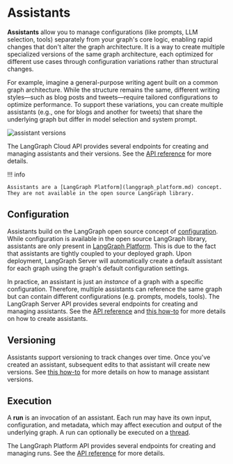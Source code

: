 # Assistants

**Assistants** allow you to manage configurations (like prompts, LLM selection, tools) separately from your graph's core logic, enabling rapid changes that don't alter the graph architecture. It is a way to create multiple specialized versions of the same graph architecture, each optimized for different use cases through configuration variations rather than structural changes.

For example, imagine a general-purpose writing agent built on a common graph architecture. While the structure remains the same, different writing styles—such as blog posts and tweets—require tailored configurations to optimize performance. To support these variations, you can create multiple assistants (e.g., one for blogs and another for tweets) that share the underlying graph but differ in model selection and system prompt.

![assistant versions](img/assistants.png)

The LangGraph Cloud API provides several endpoints for creating and managing assistants and their versions. See the [API reference](../cloud/reference/api/api_ref.html#tag/assistants) for more details.

!!! info

    Assistants are a [LangGraph Platform](langgraph_platform.md) concept. They are not available in the open source LangGraph library.

## Configuration

Assistants build on the LangGraph open source concept of [configuration](low_level.md#configuration).
While configuration is available in the open source LangGraph library, assistants are only present in [LangGraph Platform](langgraph_platform.md). This is due to the fact that assistants are tightly coupled to your deployed graph. Upon deployment, LangGraph Server will automatically create a default assistant for each graph using the graph's default configuration settings.

In practice, an assistant is just an _instance_ of a graph with a specific configuration. Therefore, multiple assistants can reference the same graph but can contain different configurations (e.g. prompts, models, tools). The LangGraph Server API provides several endpoints for creating and managing assistants. See the [API reference](../cloud/reference/api/api_ref.html) and [this how-to](../cloud/how-tos/configuration_cloud.md) for more details on how to create assistants.

## Versioning

Assistants support versioning to track changes over time.
Once you've created an assistant, subsequent edits to that assistant will create new versions. See [this how-to](../cloud/how-tos/configuration_cloud.md#create-a-new-version-for-your-assistant) for more details on how to manage assistant versions.

## Execution

A **run** is an invocation of an assistant. Each run may have its own input, configuration, and metadata, which may affect execution and output of the underlying graph. A run can optionally be executed on a [thread](../../concepts/persistence.md#threads).

The LangGraph Platform API provides several endpoints for creating and managing runs. See the [API reference](../../cloud/reference/api/api_ref.html#tag/thread-runs/) for more details.
